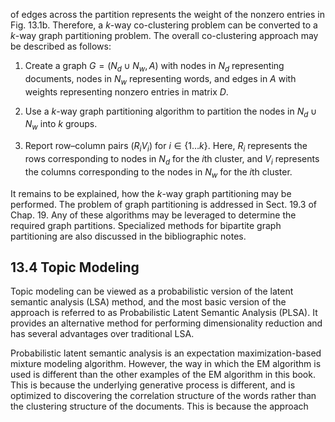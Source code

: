 
of edges across the partition represents the weight of the nonzero entries in Fig. 13.1b. Therefore, a $k$-way co-clustering problem can be converted to a $k$-way graph partitioning problem. The overall co-clustering approach may be described as follows:

1. Create a graph $G = (N_d \cup N_w, A)$ with nodes in $N_d$ representing documents, nodes in $N_w$ representing words, and edges in $A$ with weights representing nonzero entries in matrix $D$.

2. Use a $k$-way graph partitioning algorithm to partition the nodes in $N_d \cup N_w$ into $k$ groups.

3. Report row–column pairs $(R_i V_i)$ for $i \in \{1 \ldots k\}$. Here, $R_i$ represents the rows corresponding to nodes in $N_d$ for the $i$th cluster, and $V_i$ represents the columns corresponding to the nodes in $N_w$ for the $i$th cluster.

It remains to be explained, how the $k$-way graph partitioning may be performed. The problem of graph partitioning is addressed in Sect. 19.3 of Chap. 19. Any of these algorithms may be leveraged to determine the required graph partitions. Specialized methods for bipartite graph partitioning are also discussed in the bibliographic notes.

## 13.4 Topic Modeling

Topic modeling can be viewed as a probabilistic version of the latent semantic analysis (LSA) method, and the most basic version of the approach is referred to as Probabilistic Latent Semantic Analysis (PLSA). It provides an alternative method for performing dimensionality reduction and has several advantages over traditional LSA.

Probabilistic latent semantic analysis is an expectation maximization-based mixture modeling algorithm. However, the way in which the EM algorithm is used is different than the other examples of the EM algorithm in this book. This is because the underlying generative process is different, and is optimized to discovering the correlation structure of the words rather than the clustering structure of the documents. This is because the approach
